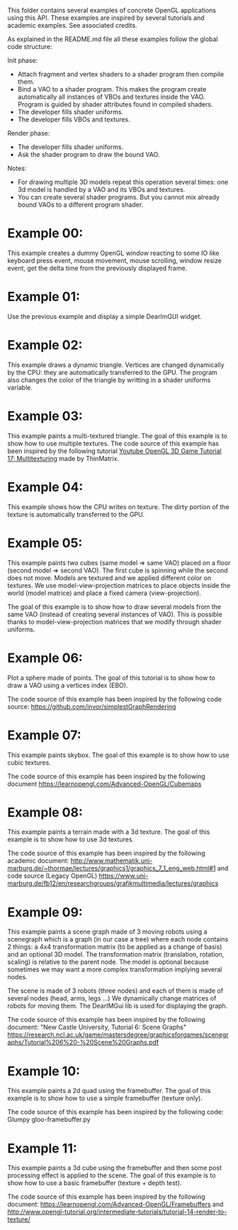 This folder contains several examples of concrete OpenGL applications using this API.
These examples are inspired by several tutorials and academic examples. See associated credits.

As explained in the README.md file all these examples follow the global code structure:

Init phase:
- Attach fragment and vertex shaders to a shader program then compile them.
- Bind a VAO to a shader program. This makes the program create automatically all instances of VBOs and textures inside the VAO. Program is guided by shader attributes found in compiled shaders.
- The developer fills shader uniforms.
- The developer fills VBOs and textures.

Render phase:
- The developer fills shader uniforms.
- Ask the shader program to draw the bound VAO.

Notes:
- For drawing multiple 3D models repeat this operation several times: one 3d model is handled by a VAO and its VBOs and textures.
- You can create several shader programs. But you cannot mix already bound VAOs to a different program shader.

Example 00:
===========

This example creates a dummy OpenGL window reacting to some IO like keyboard press event, mouse movement, mouse scrolling, window resize event, get the delta time from the previously displayed frame.

Example 01:
===========

Use the previous example and display a simple DearImGUI widget.

Example 02:
===========

This example draws a dynamic triangle. Vertices are changed dynamically by the CPU: they are automatically transferred to the GPU. The program also changes the color of the triangle by writting in a shader uniforms variable.

Example 03:
===========

This example paints a multi-textured triangle. The goal of this example is to show how to use multiple textures. The code source of this example has been inspired by the following tutorial
[Youtube OpenGL 3D Game Tutorial 17: Multitexturing](https://www.youtube.com/watch?v=-kbal7aGUpk&list=PLRIWtICgwaX0u7Rf9zkZhLoLuZVfUksDP&index=17)
made by ThinMatrix.

Example 04:
===========

This example shows how the CPU writes on texture. The dirty portion of the texture is automatically transferred to the GPU.

Example 05:
===========

This example paints two cubes (same model => same VAO) placed on a floor (second model => second VAO). The first cube is spinning while the second does not move. Models are textured and we applied different color on textures. We use model-view-projection matrices to place objects inside the world (model matrice) and place a fixed camera (view-projection).

The goal of this example is to show how to draw several models from the same VAO (instead of creating several instances of VAO). This is possible thanks to model-view-projection matrices that we modify through shader uniforms.

Example 06:
===========

Plot a sphere made of points. The goal of this tutorial is to show how to draw a VAO using a vertices index (EBO).

The code source of this example has been inspired by the following code source: https://github.com/invor/simplestGraphRendering

Example 07:
===========

This example paints skybox. The goal of this example is to show how to use cubic textures.

The code source of this example has been inspired by the following document
https://learnopengl.com/Advanced-OpenGL/Cubemaps

Example 08:
===========

This example paints a terrain made with a 3d texture. The goal of this example is to show how to use 3d textures.

The code source of this example has been inspired by the following academic document:
http://www.mathematik.uni-marburg.de/~thormae/lectures/graphics1/graphics_7_1_eng_web.html#1
and code source (Legacy OpenGL) https://www.uni-marburg.de/fb12/en/researchgroups/grafikmultimedia/lectures/graphics

Example 09:
===========

This example paints a scene graph made of 3 moving robots using a scenegraph which is a graph (in our case a tree) where each node contains 2 things: a 4x4 transformation matrix (to be applied as a change of basis) and an optional 3D model. The transformation matrix (translation, rotation, scaling) is relative to the parent node. The model is optional because sometimes we may want a more complex transformation implying several nodes.

The scene is made of 3 robots (three nodes) and each of them is made of several nodes (head, arms, legs ...) We dynamically change matrices of robots for moving them. The DearIMGui lib is used for displaying the
graph.

The code source of this example has been inspired by the following document: "New Castle University, Tutorial 6: Scene Graphs" https://research.ncl.ac.uk/game/mastersdegree/graphicsforgames/scenegraphs/Tutorial%206%20-%20Scene%20Graphs.pdf

Example 10:
===========

This example paints a 2d quad using the framebuffer. The goal of this example is to show how to use a simple framebuffer (texture only).

The code source of this example has been inspired by the following code: Glumpy gloo-framebuffer.py

Example 11:
===========

This example paints a 3d cube using the framebuffer and then some post processing effect is applied to the scene. The goal of this example is to show how to use a basic framebuffer (texture + depth test).

The code source of this example has been inspired by the following document: https://learnopengl.com/Advanced-OpenGL/Framebuffers and http://www.opengl-tutorial.org/intermediate-tutorials/tutorial-14-render-to-texture/
